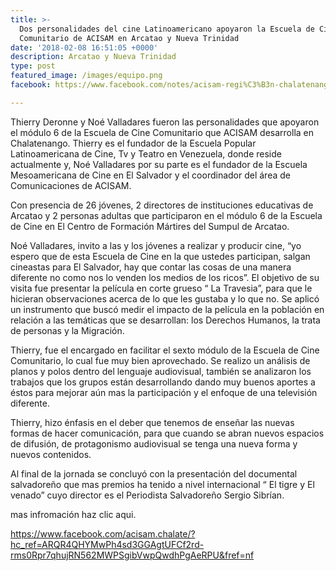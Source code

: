 ```yaml
---
title: >-
  Dos personalidades del cine Latinoamericano apoyaron la Escuela de Cine
  Comunitario de ACISAM en Arcatao y Nueva Trinidad
date: '2018-02-08 16:51:05 +0000'
description: Arcatao y Nueva Trinidad
type: post
featured_image: /images/equipo.png
facebook: https://www.facebook.com/notes/acisam-regi%C3%B3n-chalatenango/dos-personalidades-del-cine-latinoamericano-apoyaron-la-escuela-de-cine-comunita/1541779919282186/

---
```

Thierry Deronne y Noé Valladares fueron las personalidades que apoyaron el módulo 6 de la Escuela de Cine Comunitario que ACISAM desarrolla en Chalatenango.  Thierry es el fundador de la Escuela Popular Latinoamericana de Cine, Tv y Teatro en Venezuela, donde reside actualmente y, Noé Valladares por su parte es el fundador de la Escuela Mesoamericana de Cine en El Salvador y el coordinador del área de Comunicaciones de ACISAM. 

Con presencia de 26 jóvenes, 2 directores de instituciones educativas de Arcatao y 2 personas adultas que participaron en el módulo 6 de la Escuela de Cine en El Centro de Formación Mártires del Sumpul de Arcatao.

Noé Valladares, invito a las y los jóvenes a realizar y producir cine, “yo espero que de esta Escuela de Cine en la que ustedes participan, salgan cineastas para El Salvador, hay que contar las cosas de una manera diferente no como nos lo venden los medios de los ricos”. El  objetivo de su visita fue presentar la película en corte grueso “ La Travesia”,  para que le hicieran observaciones acerca de lo que les gustaba y lo que no. Se aplicó un instrumento que buscó medir el impacto de la película en la población en relación a las temáticas que se desarrollan: los Derechos Humanos, la trata de personas y la Migración.

Thierry, fue el encargado en facilitar el sexto módulo de la Escuela de Cine Comunitario, lo cual fue muy bien aprovechado. Se realizo un análisis de planos y polos dentro del lenguaje audiovisual, también se analizaron los trabajos que los grupos están desarrollando dando muy buenos aportes a éstos para mejorar aún mas la participación y el enfoque de una televisión diferente.

Thierry, hizo énfasis en el deber que tenemos de enseñar las nuevas formas de hacer comunicación, para que cuando se abran nuevos espacios de difusión, de protagonismo audiovisual se tenga una nueva forma y nuevos contenidos.

Al final de la jornada se concluyó con la presentación del documental salvadoreño que mas premios ha tenido a nivel internacional “ El tigre y El venado” cuyo director es el Periodista Salvadoreño Sergio Sibrían.



mas infromación haz clic aqui. 

https://www.facebook.com/acisam.chalate/?hc_ref=ARQR4QHYMwPh4sd3GGAgtUFCf2rd-rms0Rpr7qhujRN562MWPSgibVwpQwdhPgAeRPU&fref=nf
